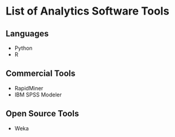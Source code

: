 # List of Analytics Software Tools

## Languages
- Python
- R

## Commercial Tools
- RapidMiner
- IBM SPSS Modeler

## Open Source Tools
- Weka
